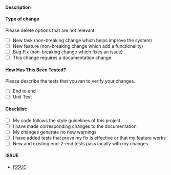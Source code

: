 #### Description

#### Type of change

Please delete options that are not relevant

- [ ] New task (non-breaking change which helps improve the system)
- [ ] New feature (non-breaking change which add a functionality)
- [ ] Bug Fix (non-breaking change which fixes an issue)
- [ ] This change requires a documentation change

#### How Has This Been Tested?

Please describe the tests that you ran to verify your changes.

- [ ] End to end
- [ ] Unit Test

#### Checklist:

- [ ] My code follows the style guidelines of this project
- [ ] I have made corresponding changes to the documentation
- [ ] My changes generate no new warnings
- [ ] I have added tests that prove my fix is effective or that my feature works
- [ ] New and existing end-2-end tests pass locally with my changes

#### ISSUE
- [ISSUE]()
